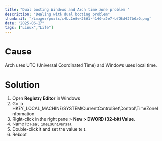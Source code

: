 ```yaml
---
title: "Dual booting Windows and Arch time zone problem "
description: "Dealing with dual booting problem"
thumbnail: "/images/posts/c4bc2e8e-3861-4140-a5e7-bf58d457b6a6.png"
date: "2025-06-27"
tags: ["Linux","Life"]
---
```


# Cause


Arch uses UTC (Universal Coordinated Time) and Windows uses local time.


# Solution

1. Open **Registry Editor** in Windows
2. Go to HKEY_LOCAL_MACHINE\SYSTEM\CurrentControlSet\Control\TimeZoneInformation
3. Right-click in the right pane > **New > DWORD (32-bit) Value**.
4. Name it: `RealTimeIsUniversal`
5. Double-click it and set the value to `1`
6. Reboot
